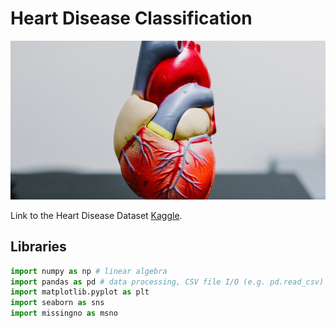 # Heart Disease Classification

![Heart logo](/images/Heart_Disease.jpg "Haert Logo")

Link to the Heart Disease Dataset [Kaggle](https://www.kaggle.com/datasets/mexwell/heart-disease-dataset).

## Libraries

```python
import numpy as np # linear algebra
import pandas as pd # data processing, CSV file I/O (e.g. pd.read_csv)
import matplotlib.pyplot as plt
import seaborn as sns
import missingno as msno
```


